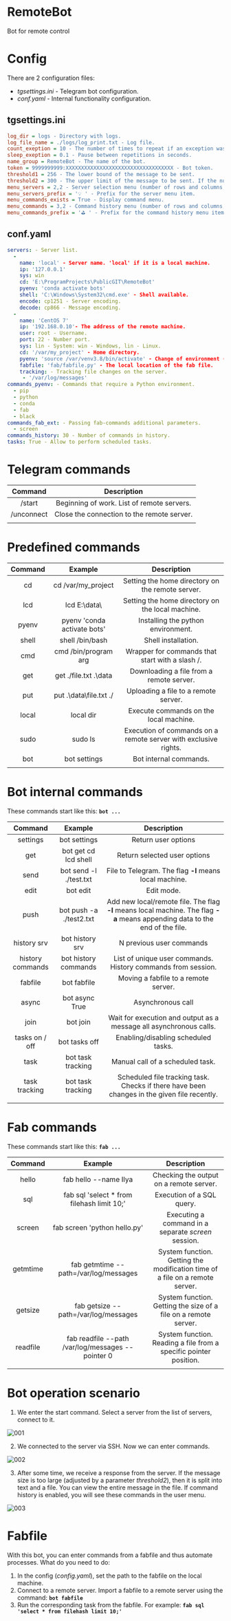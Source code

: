 # RemoteBot
Bot for remote control

  

# Config

There are 2 configuration files:

- *tgsettings.ini* - Telegram bot configuration.
- *conf.yaml* - Internal functionality configuration.

## tgsettings.ini

```ini
log_dir = logs - Directory with logs.
log_file_name = ./logs/log_print.txt - Log file.
count_exeption = 10 - The number of times to repeat if an exception was thrown.
sleep_exeption = 0.1 - Pause between repetitions in seconds.
name_group = RemoteBot - The name of the bot.
token = 9999999999:XXXXXXXXXXXXXXXXXXXXXXXXXXXXXXXXXXX - Bot token.
threshold1 = 256 - The lower bound of the message to be sent.
threshold2 = 300 - The upper limit of the message to be sent. If the number of characters in the message is greater than the specified limit, then it is reduced to the lower limit, and the rest of the text comes as a file.
menu_servers = 2,2 - Server selection menu (number of rows and columns, respectively).
menu_servers_prefix = '💡 ' - Prefix for the server menu item.
menu_commands_exists = True - Display command menu.
menu_commands = 3,2 - Command history menu (number of rows and columns, respectively).
menu_commands_prefix = '⛳ ' - Prefix for the command history menu item.
```

## conf.yaml

```yaml
servers: - Server list.
  -
    name: 'local' - Server name. 'local' if it is a local machine.
    ip: '127.0.0.1' 
    sys: win
    cd: 'E:\ProgramProjects\PublicGIT\RemoteBot'
    pyenv: 'conda activate bots'
    shell: 'C:\Windows\System32\cmd.exe' - Shell available.
    encode: cp1251 - Server encoding.
    decode: cp866 - Message encoding.
  -
    name: 'CentOS 7'
    ip: '192.168.0.10'- The address of the remote machine.
    user: root - Username.
    port: 22 - Number port.
    sys: lin - System: win - Windows, lin - Linux.
    cd: '/var/my_project' - Home directory.
    pyenv: 'source /var/venv3.8/bin/activate' - Change of environment (python).
    fabfile: 'fab/fabfile.py' - The local location of the fab file.
    tracking: - Tracking file changes on the server.
     - '/var/log/messages'
commands_pyenv: - Commands that require a Python environment.
  - pip
  - python
  - conda
  - fab
  - black
commands_fab_ext: - Passing fab-commands additional parameters.
  - screen
commands_history: 30 - Number of commands in history.
tasks: True - Allow to perform scheduled tasks.
```

  

# Telegram commands

|  Command   |                Description                 |
| :--------: | :----------------------------------------: |
|   /start   | Beginning of work. List of remote servers. |
| /unconnect | Close the connection to the remote server. |
|            |                                            |

  

# Predefined commands

| Command |           Example           |                         Description                          |
| :-----: | :-------------------------: | :----------------------------------------------------------: |
|   cd    |     cd /var/my_project      |       Setting the home directory on the remote server.       |
|   lcd   |        lcd E:\data\         |       Setting the home directory on the local machine.       |
|  pyenv  | pyenv 'conda activate bots' |              Installing the python environment.              |
|  shell  |       shell /bin/bash       |                     Shell installation.                      |
|   cmd   |    cmd /bin/program arg     |       Wrapper for commands that start with a slash /.        |
|   get   |    get ./file.txt .\data    |           Downloading a file from a remote server.           |
|   put   |   put .\data\file.txt ./    |             Uploading a file to a remote server.             |
|  local  |          local dir          |            Execute commands on the local machine.            |
|  sudo   |           sudo ls           | Execution of commands on a remote server with exclusive rights. |
|   bot   |        bot settings         |                    Bot internal commands.                    |
|         |                             |                                                              |

  

# Bot internal commands

These commands start like this: **`bot ...`**

|     Command      |         Example         |                         Description                          |
| :--------------: | :---------------------: | :----------------------------------------------------------: |
|     settings     |      bot settings       |                     Return user options                      |
|       get        |  bot get cd lcd shell   |                 Return selected user options                 |
|       send       | bot send -l ./test.txt  |    File to Telegram. The flag **-l** means local machine.    |
|       edit       |        bot edit         |                          Edit mode.                          |
|       push       | bot push -a ./test2.txt | Add new local/remote file. The flag **-l** means local machine. The flag **-a** means appending data to the end of the file. |
|   history srv    |     bot history srv     |                   N previous user commands                   |
| history commands |  bot history commands   | List of unique user commands. History commands from session. |
|     fabfile      |       bot fabfile       |             Moving a fabfile to a remote server.             |
|      async       |     bot async True      |                      Asynchronous call                       |
|       join       |        bot join         | Wait for execution and output as a message all asynchronous calls. |
|  tasks on / off  |      bot tasks off      |             Enabling/disabling scheduled tasks.              |
|       task       |    bot task tracking    |               Manual call of a scheduled task.               |
|  task tracking   |    bot task tracking    | Scheduled file tracking task. Checks if there have been changes in the given file recently. |
|                  |                         |                                                              |

  

# Fab commands

These commands start like this: **`fab ...`**

| Command  |                      Example                      |                         Description                          |
| :------: | :-----------------------------------------------: | :----------------------------------------------------------: |
|  hello   |               fab hello --name Ilya               |           Checking the output on a remote server.            |
|   sql    |    fab sql 'select * from filehash limit 10;'     |                  Execution of a SQL query.                   |
|  screen  |           fab screen 'python hello.py'            |     Executing a command in a separate *screen* session.      |
| getmtime |       fab getmtime --path=/var/log/messages       | System function. Getting the modification time of a file on a remote server. |
| getsize  |       fab getsize --path=/var/log/messages        | System function. Getting the size of a file on a remote server. |
| readfile | fab readfile --path /var/log/messages --pointer 0 | System function. Reading a file from a specific pointer position. |
|          |                                                   |                                                              |

  

# Bot operation scenario

1. We enter the start command. Select a server from the list of servers, connect to it.

![001](https://github.com/the-lans/RemoteBot/blob/main/image/001.png?raw=true)

  

2. We connected to the server via SSH. Now we can enter commands.

![002](https://github.com/the-lans/RemoteBot/blob/main/image/002.png?raw=true)

  

3. After some time, we receive a response from the server. If the message size is too large (adjusted by a parameter *threshold2*), then it is split into text and a file. You can view the entire message in the file. If command history is enabled, you will see these commands in the user menu.

![003](https://github.com/the-lans/RemoteBot/blob/main/image/003.png?raw=true)

  

# Fabfile

With this bot, you can enter commands from a fabfile and thus automate processes.
What do you need to do:

1. In the config (*config.yaml*), set the path to the fabfile on the local machine.
2. Connect to a remote server. Import a fabfile to a remote server using the command: **`bot fabfile`**
3. Run the corresponding task from the fabfile. For example: **`fab sql 'select * from filehash limit 10;'`**
